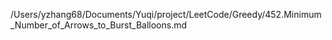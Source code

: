 /Users/yzhang68/Documents/Yuqi/project/LeetCode/Greedy/452.Minimum_Number_of_Arrows_to_Burst_Balloons.md